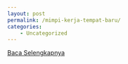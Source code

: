 ```yaml
---
layout: post
permalink: /mimpi-kerja-tempat-baru/
categories:
    - Uncategorized
---
```


[Baca Selengkapnya](/05)